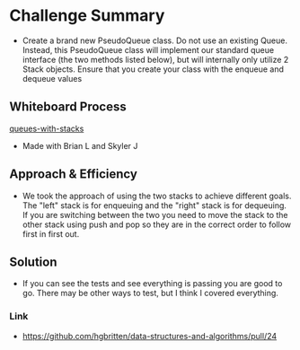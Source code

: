 # Challenge Summary
<!-- Description of the challenge -->
- Create a brand new PseudoQueue class. Do not use an existing Queue. Instead, this PseudoQueue class will implement our standard queue interface (the two methods listed below), but will internally only utilize 2 Stack objects. Ensure that you create your class with the enqueue and dequeue values

## Whiteboard Process
<!-- Embedded whiteboard image -->
[queues-with-stacks](queues-with-stacks.PNG)
- Made with Brian L and Skyler J

## Approach & Efficiency
<!-- What approach did you take? Why? What is the Big O space/time for this approach? -->
- We took the approach of using the two stacks to achieve different goals. The "left" stack is for enqueuing and the "right" stack is for dequeuing. If you are switching between the two you need to move the stack to the other stack using push and pop so they are in the correct order to follow first in first out.

## Solution
<!-- Show how to run your code, and examples of it in action -->
- If you can see the tests and see everything is passing you are good to go. There may be other ways to test, but I think I covered everything.

### Link
- https://github.com/hgbritten/data-structures-and-algorithms/pull/24
